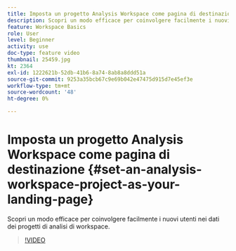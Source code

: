 ```yaml
---
title: Imposta un progetto Analysis Workspace come pagina di destinazione
description: Scopri un modo efficace per coinvolgere facilmente i nuovi utenti nei dati dei progetti di analisi di workspace
feature: Workspace Basics
role: User
level: Beginner
activity: use
doc-type: feature video
thumbnail: 25459.jpg
kt: 2364
exl-id: 1222621b-52db-41b6-8a74-8ab8a8ddd51a
source-git-commit: 9253a35bcb67c9e69b042e47475d915d7e45ef3e
workflow-type: tm+mt
source-wordcount: '48'
ht-degree: 0%

---
```


# Imposta un progetto Analysis Workspace come pagina di destinazione {#set-an-analysis-workspace-project-as-your-landing-page}

Scopri un modo efficace per coinvolgere facilmente i nuovi utenti nei dati dei progetti di analisi di workspace.

>[!VIDEO](https://video.tv.adobe.com/v/25459/?quality=12)
